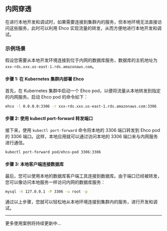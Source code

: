 ## 内网穿透

在进行本地开发和调试时，如果需要连接到集群内的服务，但本地环境无法直接访问这些服务，此时可以利用 Ehco 实现流量的转发，从而方便地进行本地开发和调试。

### 示例场景

假设您需要从本地开发环境连接到位于内网的数据库服务，数据库的主机地址为 `xxx-rds.xxx.us-east-1.rds.amazonaws.com`。

#### 步骤 1: 在 Kubernetes 集群内部署 Ehco

首先，在 Kubernetes 集群中启动一个 Ehco pod，以便将流量从本地转发到指定的内网服务。启动 Ehco pod 的命令如下：

```bash
ehco -l 0.0.0.0:3306 -r xxx-rds.xxx.us-east-1.rds.amazonaws.com:3306
```

#### 步骤 2: 使用 kubectl port-forward 转发端口

接下来，使用 `kubectl port-forward` 命令将本地的 3306 端口转发到 Ehco pod 的 3306 端口。这样，本地应用就可以通过访问本地的 3306 端口来与内网服务进行通信。

```bash
kubectl port-forward pod/ehco-pod 3306:3306
```

#### 步骤 3: 本地客户端连接数据库

最后，您可以使用本地的数据库客户端工具连接到数据库。由于端口已经被转发，您可以像访问本地服务一样访问内网的数据库服务：

```bash
mysql -h 127.0.0.1 -P 3306 -u root -p
```

通过以上步骤，您就可以轻松地从本地环境连接到集群内的服务，进行开发和调试。

---

更多使用案例将持续更新中...
